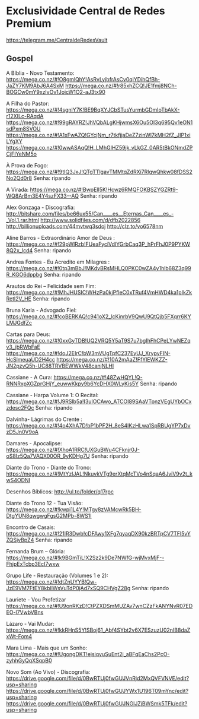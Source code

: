 Exclusividade Central de Redes Premium
=======
https://telegram.me/CentraldeRedesVault



## Gospel

A Bíblia - Novo Testamento:
https://mega.co.nz/#!O8gmlQhY!AsRvLyjbfrAsCv0qiYDihQfBh-JaZY7KM9AbJ6A4SxM
https://mega.co.nz/#!r85xhZCQ!JE1fmj8NCh-BOGCw0mY9xzlvOv1JoicW1O2-aJ3tx90

A Filha do Pastor:
https://mega.co.nz/#!4sgnlY7K!BE9BqXYJCbSTusYurmbGDmIoTbAkX-r12XILc-RAqdA
https://mega.co.nz/#!99gRAYRZ!JhVQbALgKHjwmsX6Ou5OI3q695Qv1eON1sdPxm8SVOU
https://mega.co.nz/#!A1xFwAZQ!GYcjNm_r7tkfjjaDeZ7zinWl7kMH2fZ_JIP1xiLYgXY
https://mega.co.nz/#!0wwASAqQ!H_LMhGIHZ59jk_vLkGZ_0AR5tBkONmdZPCjFIYeNM5o

À Prova de Fogo:
https://mega.co.nz/#!9tIQ3JxJ!QTgTTlgavTMMtqZdRXi7RlgwQhkw08fDSS2No2Qd0r8
Senha: ripando

A Virada:
https://mega.co.nz/#!BwpElI5K!Hcwz6RMQFOKBSZYGZRt9-WQ8ArBm3E4Y4szFX33--AQ
Senha: ripando

Alex Gonzaga - Discografia:
http://bitshare.com/files/be66ux55/Can____es__Eternas_Can____es_-_Vol.1.rar.html
http://www.solidfiles.com/d/dfb2022856
http://billionuploads.com/44mvtwq3sdoj
http://clz.to/vo6578nm

Aline Barros - Extraordinário Amor de Deus :
https://mega.co.nz/#!29pWlRzb!FUeaFyciVdlYGrbCaq3P_hPrFhJ0P9PYKW8Q2x_lcd4
Senha: ripando

Andrea Fontes - Eu Acredito em Milagres :
https://mega.co.nz/#!0tp3mBbJ!MKdvBRsMHLQ0PKC0wZA4y1hlb68Z3q99R_KGO6dppbg
Senha: ripando

Arautos do Rei – Felicidade sem Fim:
https://mega.co.nz/#!MhJHUSIC!WHzPa0kjPfleC0xTRuf4VmHWD4ka1pIkZkRetl2V_HE
Senha: ripando

Bruna Karla - Advogado Fiel:
https://mega.co.nz/#!coBERKAQ!c941oX2_lcKinrbV9QwU9QtQjb5FXqrr6KYLMJGdfZc

Cartas para Deus:
https://mega.co.nz/#!0xxGyTDB!UQ2VRQ5Y5aT9S7u7bgIhFhCPeLYwNEZqv3_jbRWbFaE
https://mega.co.nz/#!doJ2EIrC!bW3mVUgTpfC237EyUJ_XrypyFIN-HcSlmeuaUD2H4cc
https://mega.co.nz/#!10A2mAaZ!FfYlEWKZZ-JN2pzvQ5h-UC88TRVBEWWkV48canjNLHI

Cassiane - A Cura:
https://mega.co.nz/#!48ZwHQYL!Q-RNNRxpXGZprGHjY_euwwKkpy9b6YcDHX0WLyKis5Y
Senha: ripando

Cassiane - Harpa Volume 1: O Recital:
https://mega.co.nz/#!J9RSlb5a!I3uIOCAwo_ATCOI89SAaVTpnzVEgUYbOCxzdesc2FQc
Senha: ripando

Dalvinha- Lágrimas do Crente :
https://mega.co.nz/#!4o4XhA7D!bP1bPF2H_8eS4IKzHLwa1SpRBUgYP7xDvzD5Jn0V9oA

Damares - Apocalipse:
https://mega.co.nz/#!XhoA1RRC!UXGuBWu4CFknjr0J-oS8lz5Qa7VAQX00OR_9yKDHg7U
Senha: ripando

Diante do Trono - Diante do Trono:
https://mega.co.nz/#!MtYzlJAL!NkuvkVTg9erXtqMcTVo4nSqaA6JviV9v2t_kwS4ODNI

Desenhos Bíblicos:
http://ul.to/folder/q17rpc

Diante do Trono 12 - Tua Visão:
https://mega.co.nz/#!kwpi1L4Y!MTgy8zVAMcwRk5BH-DtgYUN8qwgwgFgsG2MPb-8WS1I

Encontro de Casais:
https://mega.co.nz/#!21IR3Dwb!cDFAwy1XFg7qyaqDX90kzBRTpCV7TFl5vYZQSjvBpZ4
Senha: ripando

Fernanda Brum – Glória:
https://mega.co.nz/#!k9BGmTiL!X2Sz2k9De7NWfG-wjMvxMjF--FhjpExTcbp3EcI7wxw

Grupo Life - Restauração (Volumes 1 e 2):
https://mega.co.nz/#!dtZnUYYB!Qw-JzE9VM7FtEY8kbllWsVuTdP0jAd7xSQ9CHVgZ28g
Senha: ripando

Lauriete - Vou Profetizar
https://mega.co.nz/#!U9onRKzD!CtPZXDSmMUZAv7wnCZzFkANYNvR07EDEO-l7VwbVBns

Lázaro - Vai Mudar:
https://mega.co.nz/#!kkRHnS5Y!SBoj61_Abf4SYbt2v6X7ESzuzU02nIB8daZxWt-Fom4

Mara Lima - Mais que um Sonho:
https://mega.co.nz/#!UgongDKT!ejsiqyuSuEnt2j_aBFqEaChs2PcO-zyhhGyQqXSqpB0

Novo Som (Ao Vivo) - Discografia:
https://drive.google.com/file/d/0BwRTUj0fwGUJVnRjd2MxQVFVNVE/edit?usp=sharing
https://drive.google.com/file/d/0BwRTUj0fwGUJYWx1U196T09mYnc/edit?usp=sharing
https://drive.google.com/file/d/0BwRTUj0fwGUJNGlJZjBWSmk5TFk/edit?usp=sharing
